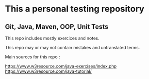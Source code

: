 # This a personal testing repository
## Git, Java, Maven, OOP, Unit Tests
This repo includes mostly exercices and notes.

This repo may or may not contain mistakes and untranslated terms.

Main sources for this repo :

https://www.w3resource.com/java-exercises/index.php <br>
https://www.w3resource.com/java-tutorial/
